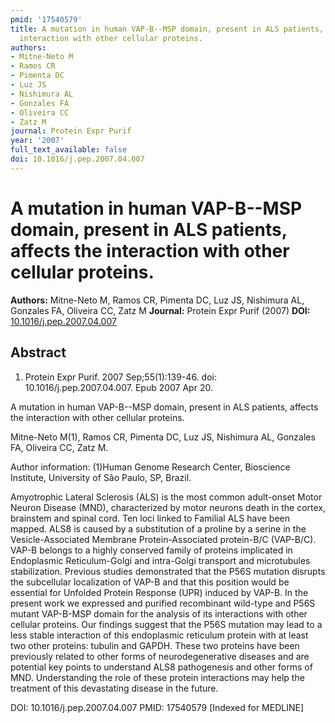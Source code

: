 ```yaml
---
pmid: '17540579'
title: A mutation in human VAP-B--MSP domain, present in ALS patients, affects the
  interaction with other cellular proteins.
authors:
- Mitne-Neto M
- Ramos CR
- Pimenta DC
- Luz JS
- Nishimura AL
- Gonzales FA
- Oliveira CC
- Zatz M
journal: Protein Expr Purif
year: '2007'
full_text_available: false
doi: 10.1016/j.pep.2007.04.007
---
```


# A mutation in human VAP-B--MSP domain, present in ALS patients, affects the interaction with other cellular proteins.
**Authors:** Mitne-Neto M, Ramos CR, Pimenta DC, Luz JS, Nishimura AL, Gonzales FA, Oliveira CC, Zatz M
**Journal:** Protein Expr Purif (2007)
**DOI:** [10.1016/j.pep.2007.04.007](https://doi.org/10.1016/j.pep.2007.04.007)

## Abstract

1. Protein Expr Purif. 2007 Sep;55(1):139-46. doi: 10.1016/j.pep.2007.04.007.
Epub  2007 Apr 20.

A mutation in human VAP-B--MSP domain, present in ALS patients, affects the 
interaction with other cellular proteins.

Mitne-Neto M(1), Ramos CR, Pimenta DC, Luz JS, Nishimura AL, Gonzales FA, 
Oliveira CC, Zatz M.

Author information:
(1)Human Genome Research Center, Bioscience Institute, University of São Paulo, 
SP, Brazil.

Amyotrophic Lateral Sclerosis (ALS) is the most common adult-onset Motor Neuron 
Disease (MND), characterized by motor neurons death in the cortex, brainstem and 
spinal cord. Ten loci linked to Familial ALS have been mapped. ALS8 is caused by 
a substitution of a proline by a serine in the Vesicle-Associated Membrane 
Protein-Associated protein-B/C (VAP-B/C). VAP-B belongs to a highly conserved 
family of proteins implicated in Endoplasmic Reticulum-Golgi and intra-Golgi 
transport and microtubules stabilization. Previous studies demonstrated that the 
P56S mutation disrupts the subcellular localization of VAP-B and that this 
position would be essential for Unfolded Protein Response (UPR) induced by 
VAP-B. In the present work we expressed and purified recombinant wild-type and 
P56S mutant VAP-B-MSP domain for the analysis of its interactions with other 
cellular proteins. Our findings suggest that the P56S mutation may lead to a 
less stable interaction of this endoplasmic reticulum protein with at least two 
other proteins: tubulin and GAPDH. These two proteins have been previously 
related to other forms of neurodegenerative diseases and are potential key 
points to understand ALS8 pathogenesis and other forms of MND. Understanding the 
role of these protein interactions may help the treatment of this devastating 
disease in the future.

DOI: 10.1016/j.pep.2007.04.007
PMID: 17540579 [Indexed for MEDLINE]

